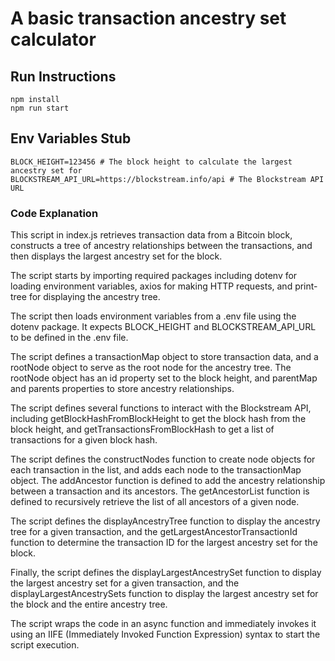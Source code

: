 # A basic transaction ancestry set calculator

## Run Instructions

```nodejs
npm install
npm run start
```

## Env Variables Stub

```.env
BLOCK_HEIGHT=123456 # The block height to calculate the largest ancestry set for
BLOCKSTREAM_API_URL=https://blockstream.info/api # The Blockstream API URL
```

### Code Explanation

This script in index.js retrieves transaction data from a Bitcoin block, constructs a tree of ancestry relationships between the transactions, and then displays the largest ancestry set for the block.

The script starts by importing required packages including dotenv for loading environment variables, axios for making HTTP requests, and print-tree for displaying the ancestry tree.

The script then loads environment variables from a .env file using the dotenv package. It expects BLOCK_HEIGHT and BLOCKSTREAM_API_URL to be defined in the .env file.

The script defines a transactionMap object to store transaction data, and a rootNode object to serve as the root node for the ancestry tree. The rootNode object has an id property set to the block height, and parentMap and parents properties to store ancestry relationships.

The script defines several functions to interact with the Blockstream API, including getBlockHashFromBlockHeight to get the block hash from the block height, and getTransactionsFromBlockHash to get a list of transactions for a given block hash.

The script defines the constructNodes function to create node objects for each transaction in the list, and adds each node to the transactionMap object. The addAncestor function is defined to add the ancestry relationship between a transaction and its ancestors. The getAncestorList function is defined to recursively retrieve the list of all ancestors of a given node.

The script defines the displayAncestryTree function to display the ancestry tree for a given transaction, and the getLargestAncestorTransactionId function to determine the transaction ID for the largest ancestry set for the block.

Finally, the script defines the displayLargestAncestrySet function to display the largest ancestry set for a given transaction, and the displayLargestAncestrySets function to display the largest ancestry set for the block and the entire ancestry tree.

The script wraps the code in an async function and immediately invokes it using an IIFE (Immediately Invoked Function Expression) syntax to start the script execution.